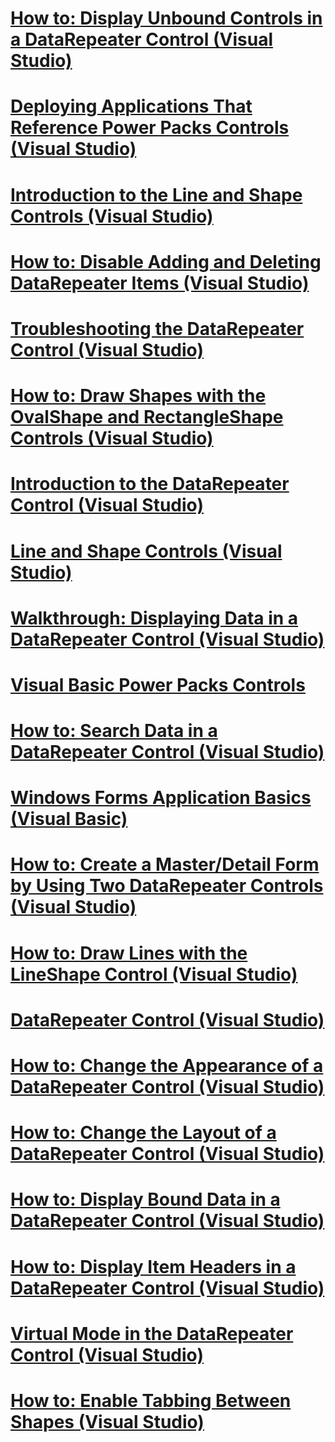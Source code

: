 # [How to: Display Unbound Controls in a DataRepeater Control (Visual Studio)](how-to-display-unbound-controls-in-a-datarepeater-control-visual-studio.md)
# [Deploying Applications That Reference Power Packs Controls (Visual Studio)](deploying-applications-that-reference-power-packs-controls-visual-studio.md)
# [Introduction to the Line and Shape Controls (Visual Studio)](introduction-to-the-line-and-shape-controls-visual-studio.md)
# [How to: Disable Adding and Deleting DataRepeater Items (Visual Studio)](how-to-disable-adding-and-deleting-datarepeater-items-visual-studio.md)
# [Troubleshooting the DataRepeater Control (Visual Studio)](troubleshooting-the-datarepeater-control-visual-studio.md)
# [How to: Draw Shapes with the OvalShape and RectangleShape Controls (Visual Studio)](how-to-draw-shapes-with-the-ovalshape-and-rectangleshape-controls.md)
# [Introduction to the DataRepeater Control (Visual Studio)](introduction-to-the-datarepeater-control-visual-studio.md)
# [Line and Shape Controls (Visual Studio)](line-and-shape-controls-visual-studio.md)
# [Walkthrough: Displaying Data in a DataRepeater Control (Visual Studio)](walkthrough-displaying-data-in-a-datarepeater-control-visual-studio.md)
# [Visual Basic Power Packs Controls](power-packs-controls.md)
# [How to: Search Data in a DataRepeater Control (Visual Studio)](how-to-search-data-in-a-datarepeater-control-visual-studio.md)
# [Windows Forms Application Basics (Visual Basic)](windows-forms-application-basics.md)
# [How to: Create a Master/Detail Form by Using Two DataRepeater Controls (Visual Studio)](eec43ae3-05d8-45a1-8d41-3803c6359dbe.md)
# [How to: Draw Lines with the LineShape Control (Visual Studio)](how-to-draw-lines-with-the-lineshape-control-visual-studio.md)
# [DataRepeater Control (Visual Studio)](datarepeater-control-visual-studio.md)
# [How to: Change the Appearance of a DataRepeater Control (Visual Studio)](how-to-change-the-appearance-of-a-datarepeater-control-visual-studio.md)
# [How to: Change the Layout of a DataRepeater Control (Visual Studio)](how-to-change-the-layout-of-a-datarepeater-control-visual-studio.md)
# [How to: Display Bound Data in a DataRepeater Control (Visual Studio)](how-to-display-bound-data-in-a-datarepeater-control-visual-studio.md)
# [How to: Display Item Headers in a DataRepeater Control (Visual Studio)](how-to-display-item-headers-in-a-datarepeater-control-visual-studio.md)
# [Virtual Mode in the DataRepeater Control (Visual Studio)](virtual-mode-in-the-datarepeater-control-visual-studio.md)
# [How to: Enable Tabbing Between Shapes (Visual Studio)](how-to-enable-tabbing-between-shapes-visual-studio.md)

